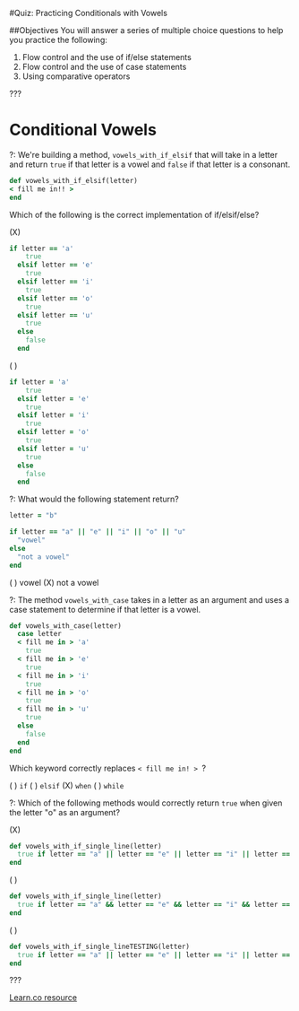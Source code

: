 #Quiz: Practicing Conditionals with Vowels

##Objectives
You will answer a series of multiple choice questions to help you practice the following:

1. Flow control and the use of if/else statements
2. Flow control and the use of case statements
3. Using comparative operators

???

# Conditional Vowels

?: We're building a method, `vowels_with_if_elsif` that will take in a letter and return `true` if that letter is a vowel and `false` if that letter is a consonant.

```ruby
def vowels_with_if_elsif(letter)
< fill me in!! >
end
```

Which of the following is the correct implementation of if/elsif/else?

(X)
```ruby
if letter == 'a'
    true
  elsif letter == 'e'
    true
  elsif letter == 'i'
    true
  elsif letter == 'o'
    true
  elsif letter == 'u'
    true
  else
    false
  end
```
( )
```ruby
if letter = 'a'
    true
  elsif letter = 'e'
    true
  elsif letter = 'i'
    true
  elsif letter = 'o'
    true
  elsif letter = 'u'
    true
  else
    false
  end
```

?: What would the following statement return?

```ruby
letter = "b"

if letter == "a" || "e" || "i" || "o" || "u"
  "vowel"
else
  "not a vowel"
end
```
( ) vowel (X) not a vowel

?: The method `vowels_with_case` takes in a letter as an argument and uses a case statement to determine if that letter is a vowel. 

```ruby
def vowels_with_case(letter)
  case letter
  < fill me in > 'a'
    true
  < fill me in > 'e'
    true
  < fill me in > 'i'
    true
  < fill me in > 'o'
    true
  < fill me in > 'u'
    true
  else
    false
  end
end
``` 

Which keyword correctly replaces `< fill me in! > `?

( ) `if` ( ) `elsif` (X) `when` ( ) `while`

?: Which of the following methods would correctly return `true` when given the letter "o" as an argument?

(X)
```ruby
def vowels_with_if_single_line(letter)
  true if letter == "a" || letter == "e" || letter == "i" || letter == "o" || letter == "u"
end
```
( )
```ruby
def vowels_with_if_single_line(letter)
  true if letter == "a" && letter == "e" && letter == "i" && letter == "o" && letter == "u"
end
```
( )
```ruby
def vowels_with_if_single_lineTESTING(letter)
  true if letter == "a" || letter == "e" || letter == "i" || letter == "o" || letter == "u"
end
```

???


<a href='https://learn.co/lessons/conditional-quiz-vowels' data-visibility='hidden'>Learn.co resource</a>
